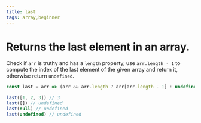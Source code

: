 ```yaml
---
title: last
tags: array,beginner
---
```


# Returns the last element in an array.

Check if `arr` is truthy and has a `length` property, use `arr.length - 1` to compute the index of the last element of the given array and return it, otherwise return `undefined`.

```js
const last = arr => (arr && arr.length ? arr[arr.length - 1] : undefined)
```

```js
last([1, 2, 3]) // 3
last([]) // undefined
last(null) // undefined
last(undefined) // undefined
```
